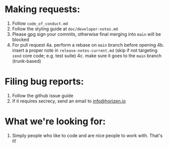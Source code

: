 # Making requests:

1. Follow `code_of_conduct.md`
2. Follow the styling guide at `doc/developer-notes.md`
3. Please gpg sign your commits, otherwise final merging into `main` will be blocked
4. For pull request
    4a. perform a rebase on `main` branch before opening
    4b. insert a proper note in `release-notes-current.md` (skip if not targeting `zend` core code; e.g. test suite)
    4c. make sure it goes to the `main` branch (trunk-based)


# Filing bug reports:

1. Follow the github issue guide
2. If it requires secrecy, send an email to info@horizen.io

# What we're looking for:

1. Simply people who like to code and are nice people to work with. That's it!
